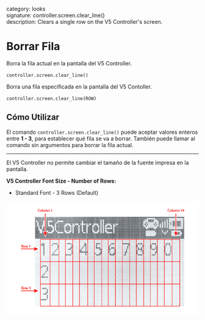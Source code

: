 category: looks  
signature: controller.screen.clear_line()  
description: Clears a single row on the V5 Controller's screen.  

# Borrar Fila

Borra la fila actual en la pantalla del V5 Controller.

```don
controller.screen.clear_line()
```

Borra una fila especificada en la pantalla del V5 Contoller.

```don
controller.screen.clear_line(ROW)
```

## Cómo Utilizar

El comando `controller.screen.clear_line()` puede aceptar valores enteros entre **1 - 3**, para establecer qué fila se va a borrar. También puede llamar al comando sin argumentos para borrar la fila actual.

---

El V5 Controller no permite cambiar el tamaño de la fuente impresa en la pantalla.

**V5 Controller Font Size - Number of Rows:**

* Standard Font - 3 Rows (Default)

![controller_screen_info](v5_controller_rows_columns.jpg)

<advanced>
</advanced>
